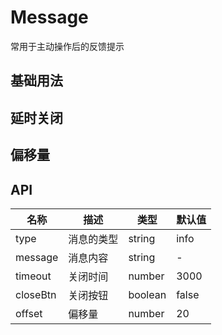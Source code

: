 # Message

常用于主动操作后的反馈提示

## 基础用法

<preview path="../../examples/message/Basic.vue" title="" description=""></preview>

## 延时关闭

<preview path="../../examples/message/Duration.vue" title="" description=""></preview>

## 偏移量

<preview path="../../examples/message/Offset.vue" title="" description=""></preview>

## API

| 名称     | 描述       | 类型    | 默认值 |
| -------- | ---------- | ------- | ------ |
| type     | 消息的类型 | string  | info   |
| message  | 消息内容   | string  | -      |
| timeout  | 关闭时间   | number  | 3000   |
| closeBtn | 关闭按钮   | boolean | false  |
| offset   | 偏移量     | number  | 20     |
